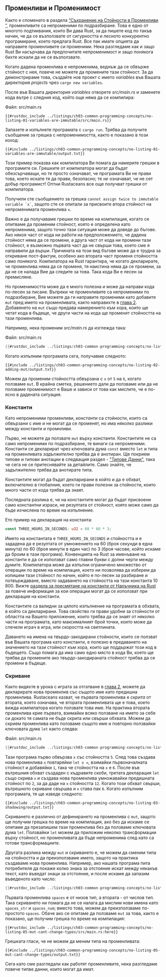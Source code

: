## Променливи и Променимост

Както е споменато в раздела [“Съхранение на Стойности в Променливи
”][storing-values-with-variables]<!-- ignore -->, променливите са непроменими
по подразбиране. Това е едно от многото подтиквания, които Ви дава Rust, за да
пишете код по такъв начин, че да се възползвате от сигурността и лесното
конкурентно програмиране, което предлага Rust. Все пак имате опцията да
направите променливите си променими. Нека разгледаме как и защо Rust Ви
насърчава да предпочитате непроменимост и защо понякога бихте искали да не се
възползвате.

Когато дадена променлива е непроменима, веднъж да се обвърже стойност с нея,
повече не можете да промените тази стойност. За да демонстрираме това, създайте
нов проект с името *variables* във Вашата директория *projects* чрез `cargo new
variables`.

После във Вашата директория *variables* отворете *src/main.rs* и заменете кода
вътре с следния код, който още няма да се компилира:

<span class="filename">Файл: src/main.rs</span>

```rust,ignore,does_not_compile
{{#rustdoc_include ../listings/ch03-common-programming-concepts/no-listing-01-variables-are-immutable/src/main.rs}}
```

Запазете и изпълнете програмата с `cargo run`. Трябва да получите съобщение за
грешка с непроменимостта, както е показано в този изход:

```console
{{#include ../listings/ch03-common-programming-concepts/no-listing-01-variables-are-immutable/output.txt}}
```

Този пример показва как компилатора Ви помага да намерите грешки в програмите
си. Грешките от компилатора могат да бъдат обезсърчаващи, но те просто
означават, че програмата Ви не прави това, което искате тя да прави, безопасно;
те *не* означават, че не сет добър програмист! Оптни Rustaceans все още получват
грешки от компилатора.

Получили сте съобщението за грешка `` cannot assign twice to immutable variable
`x` ``, защото сте се опитали за присвоите втора стойност на непроменимата
променлива `x`.

Важно е да получаваме грешки по време на компилация, когато се опитваме да
променим стойност, която е определена като непроменима, защото точно тази
ситуация може да доведе до бъгове. Ако някоя част от кода ни работи на
предположението, че дадена стойност няма да се промени, а друга част от кода ни
промени тази стойност, е възможно първата част да не свърши това, което сме я
направили да върши. Причината на този вид бъгове може да е трудна за откриване
пост-фактум, особено ако втората част променя стойността само *понякога*.
Компилатора на Rust гарантира, че когато декларирате, че променлива няма да се
променя, тя наистина няма да се промени, за да не се налада Вие да следите за
това. Така кода Ви е лесен за премисляне.

Но променимостта може да е много полезна и може да направи кода по-лесен за
писане. Въпреки че променливите са непроменими по подразбиране, Вие можете да ги
направите променими като добавите `mut` пред името на променливата, както
направихте в [глава 2][storing-values-with-variables]<!-- ignore -->. Добавянето
на `mut` също предава намерението към хора, които ще четат кода в бъдеще, че
други части на кода ще променят стойността на тази променлива.

Например, нека променим *src/main.rs* да изглежда така:

<span class="filename">Файл: src/main.rs</span>

```rust
{{#rustdoc_include ../listings/ch03-common-programming-concepts/no-listing-02-adding-mut/src/main.rs}}
```

Когато изпълним програмата сега, получавме следното:

```console
{{#include ../listings/ch03-common-programming-concepts/no-listing-02-adding-mut/output.txt}}
```

Можем да променим стойността обвързана с `x` от `5` на `6`, когато ползваме
`mut`. В крайна сметка, решението дали да ползваме или да не ползваме
променимост е Ваше и зависи от това как мислите, че е по-ясно в дадената
ситуация.

### Константи

Като непроменими променливи, *константи* са стойности, които са обвързани с име
и не могат да се променят, но има няколко разлики между константи и промнливи.

Първо, не можете да ползвате `mut` върху константи. Константите не са само
непроменими по подразбиране, те винаги са непроменими. Константи се декларират
чрез ключовата дума `const` вместо `let` и типа на променливата *задължително*
трябва да е анотиран. Ще покрием типове и типови анотации в следващия раздел -
["Типове Данни"][data-types]<!-- ignore -->, така че сега не се притеснявайте за
детайлите. Само знайте, че задължително трябва да анотирате типа.

Константите могат да бъдат декларирани в който и да е обхват, включително в
глобалния, което ги прави полезни за стойности, които много части от кода трябва
да знаят.

Последната разлика е, че на константите могат да бъдат присвоени само константни
израси, не резултата от стойност, която може само да бъде изчислена по време на
изпълнение.

Ето пример на декларация на константа:

```rust
const THREE_HOURS_IN_SECONDS: u32 = 60 * 60 * 3;
```

Името на константата е `THREE_HOURS_IN_SECONDS` и стойността и е зададена да е
резултата от умножението на 60 (броя секунди в една минута) по 60 (броя минути в
един час) по 3 (броя часове, който искаме да броим в тази програма). Конвенцията
на Rust за именъване на константи е да се използват само главни букви с долни
черти между думите. Компилатора може да изпълни ограничено множество от операции
по време на компилация, което ни позволява да изберем да изпишем тази стойност
по начин, който е по-лесен за разбиране и потвърждаване, вместо задаването на
стойността на тази константа 10 800. Вижте [раздела за пресмятане на константи
от Наръчника на Rust][const-eval] за повече информация за кои операции могат да
се използват при декларация на константи.

Константите са валидни за цялото изпълнение на програмата в обхвата, в който са
декларирани. Това свойство ги прави удобни за стойности от областта на Вашето
приложение, които трябва да се знаят от няколко части на програмата, като
максималният брой точки, които може да спечели играч в игра, или скоростта на
светлината.

Даването на имена на твърдо-закодирани стойности, които се ползват във Вашата
програма като константи, е полезно в предаването на значението на тази стойност
към хора, които ще поддържат този код в бъдещето. Също помага да има само едно
място в кода Ви, което ще трябва да промените ако твърдо-закодираната стойност
трябва да се промени в бъдеще.

### Скриване

Както видяхте в урока с играта за отгатване в [глава
2][comparing-the-guess-to-the-secret-number]<!-- ignore -->, можете да
декларирате нова променлив със същото име като предишна променлива. Rustaceans
казват, че първата променлива е *скрита* от втората, което означава, че втората
променливата ще е това, което вижда компилатора когато ползвате това име. На
практика втората променлива крие първата, взимайки всяко ползване на името за
себе си докато тя самата не бъде скрита или свърши обхвата. Можем да скрием
променлива като ползваме същото име и повторно ползвайки ключовата дума `let`
както следва:

<span class="filename">Файл: src/main.rs</span>

```rust
{{#rustdoc_include ../listings/ch03-common-programming-concepts/no-listing-03-shadowing/src/main.rs}}
```

Тази програма първо обвързва `x` със стойността `5`. След това създава нова
променлива `x` повтаряйки `let x =`, взимайки първоначалната стойност и
добавяйки `1`, така че стойността на `x` е `6`. После във вътрешния обхват
създаден с къдравите скоби, третата декларация `let` също скрива `x` и създава
нова променлива умножавайки предишната стойност по `2`, за да даде на `x`
стойността `12`. Когато този обхват свърши, вътрешното скриване свършва и `x`
става пак `6`. Когато изпълним програмата, тя ще изведе следното:

```console
{{#include ../listings/ch03-common-programming-concepts/no-listing-03-shadowing/output.txt}}
```

Скриването е различно от дефинирането на променлива с `mut`, защото ще получим
грешка по време на компилация, ако без да искаме се опитаме да презапишем тази
променлива без да ползваме ключовата дума `let`. Ползвайки `let` можем да
приложим няколко трансформации върху стойност, но променливата да бъде
непроменима след като са готови трансформациите.

Другата разлика между `mut` и скриването е, че можем да сменим типа на
стойността и да преизползваме името, защото на практика създаваме нова
променлива. Например, ако нашата програма пита потребителя да покаже колко
знака за отстояние искат между някакъв текст, като въведат знаци за отстояние,
и после искаме да запазим въведеното като число:

```rust
{{#rustdoc_include ../listings/ch03-common-programming-concepts/no-listing-04-shadowing-can-change-types/src/main.rs:here}}
```

Първата променлива `spaces` е от низов тип, а втората - от числов тип. Така
скриването ни помага да не се налага да мислим нови имена като `spaces_str` и
`spaces_num`; вместо това, можем да преизползваме по-простото `spaces`. Обаче
ако се опитаме да ползваме `mut` за това, както е показано, ще получим грешка
по време на компилация:

```rust,ignore,does_not_compile
{{#rustdoc_include ../listings/ch03-common-programming-concepts/no-listing-05-mut-cant-change-types/src/main.rs:here}}
```

Грешката гласи, че не можем да меним типа на променливата:

```console
{{#include ../listings/ch03-common-programming-concepts/no-listing-05-mut-cant-change-types/output.txt}}
```

Сега като сме разгледали как работят променливите, нека разгледаме повече типве
данни, които могат да имат.

[comparing-the-guess-to-the-secret-number]:
ch02-00-guessing-game-tutorial.html#comparing-the-guess-to-the-secret-number
[data-types]: ch03-02-data-types.html#data-types
[storing-values-with-variables]: ch02-00-guessing-game-tutorial.html#Съхранение-на-Стойности-в-Променливи
[const-eval]: ../reference/const_eval.html
